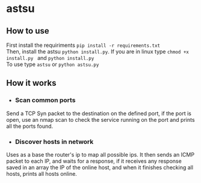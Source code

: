 # astsu

## How to use
First install the requiriments ``` pip install -r requirements.txt ```                                                                    
Then, install the astsu ``` python install.py ```. If you are in linux type ```chmod +x install.py ``` and ``` python install.py ```       
To use type ``` astsu ``` or ``` python astsu.py ```

## How it works
- ### Scan common ports
Send a TCP Syn packet to the destination on the defined port, if the port is open, use an nmap scan to check the service running on the port and prints all the ports found.

- ### Discover hosts in network
Uses as a base the router's ip to map all possible ips. It then sends an ICMP packet to each IP, and waits for a response, if it receives any response saved in an array the IP of the online host, and when it finishes checking all hosts, prints all hosts online.

